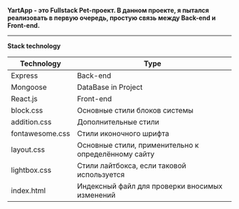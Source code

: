 **YartApp - это Fullstack Pet-проект. В данном проекте, я пытался реализовать в первую очередь, простую связь между Back-end и Front-end.**

 
---
**Stack technology**

Technology      | Type
----------------|----------------------
Express         | Back-end
Mongoose        | DataBase in Project
React.js        | Front-end
block.css       | Основные стили блоков системы
addition.css    | Дополнительные стили
fontawesome.css | Стили иконочного шрифта
layout.css      | Основные стили, применительно к определённому сайту
lightbox.css    | Стили лайтбокса, если таковой используется
index.html      | Индексный файл для проверки вносимых изменений
